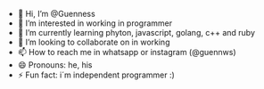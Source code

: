 - 👋 Hi, I’m @Guenness
- 👀 I’m interested in working in programmer 
- 🌱 I’m currently learning phyton, javascript, golang, c++ and ruby
- 💞️ I’m looking to collaborate on in working
- 📫 How to reach me in whatsapp or instagram (@guennws)
- 😄 Pronouns: he, his
- ⚡ Fun fact: i´m independent programmer :)
